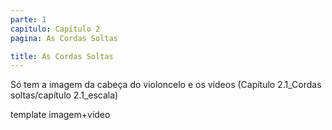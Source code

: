 ```yaml
---
parte: 1
capitulo: Capítulo 2
pagina: As Cordas Soltas

title: As Cordas Soltas
---
```


Só tem a imagem da cabeça do violoncelo e os vídeos (Capítulo 2.1_Cordas soltas/capítulo 2.1_escala)

template imagem+vídeo
